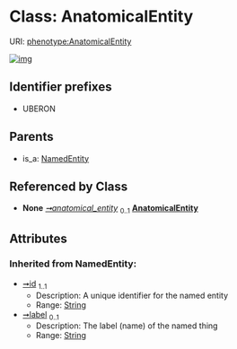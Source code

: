
# Class: AnatomicalEntity




URI: [phenotype:AnatomicalEntity](http://w3id.org/ontogpt/phenotype/AnatomicalEntity)


[![img](https://yuml.me/diagram/nofunky;dir:TB/class/[NamedEntity],[Trait]-%20anatomical_entity%200..1>[AnatomicalEntity&#124;id(i):string;label(i):string%20%3F],[NamedEntity]^-[AnatomicalEntity],[Trait])](https://yuml.me/diagram/nofunky;dir:TB/class/[NamedEntity],[Trait]-%20anatomical_entity%200..1>[AnatomicalEntity&#124;id(i):string;label(i):string%20%3F],[NamedEntity]^-[AnatomicalEntity],[Trait])

## Identifier prefixes

 * UBERON

## Parents

 *  is_a: [NamedEntity](NamedEntity.md)

## Referenced by Class

 *  **None** *[➞anatomical_entity](trait__anatomical_entity.md)*  <sub>0..1</sub>  **[AnatomicalEntity](AnatomicalEntity.md)**

## Attributes


### Inherited from NamedEntity:

 * [➞id](namedEntity__id.md)  <sub>1..1</sub>
     * Description: A unique identifier for the named entity
     * Range: [String](types/String.md)
 * [➞label](namedEntity__label.md)  <sub>0..1</sub>
     * Description: The label (name) of the named thing
     * Range: [String](types/String.md)
